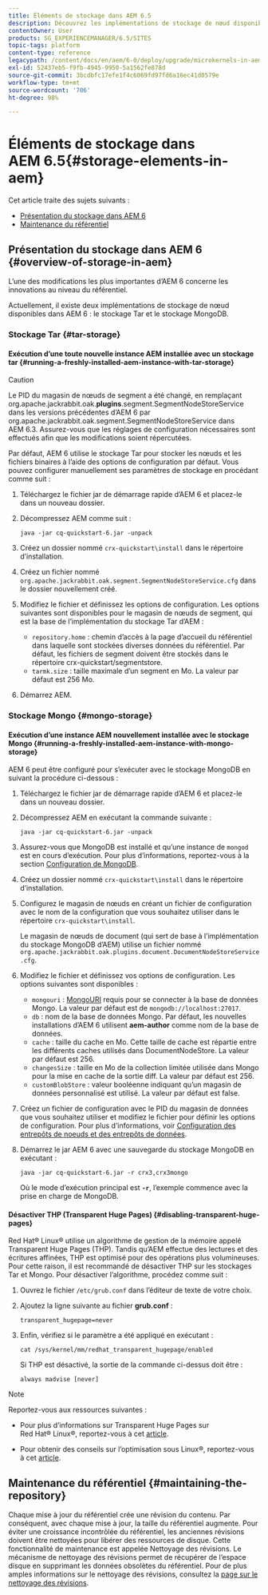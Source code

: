 ```yaml
---
title: Éléments de stockage dans AEM 6.5
description: Découvrez les implémentations de stockage de nœud disponibles dans AEM 6.5 et comment gérer le référentiel.
contentOwner: User
products: SG_EXPERIENCEMANAGER/6.5/SITES
topic-tags: platform
content-type: reference
legacypath: /content/docs/en/aem/6-0/deploy/upgrade/microkernels-in-aem-6-0
exl-id: 52437eb5-f9fb-4945-9950-5a1562fe878d
source-git-commit: 3bcdbfc17efe1f4c6069fd97fd6a16ec41d0579e
workflow-type: tm+mt
source-wordcount: '706'
ht-degree: 98%

---
```


# Éléments de stockage dans AEM 6.5{#storage-elements-in-aem}

Cet article traite des sujets suivants :

* [Présentation du stockage dans AEM 6](/help/sites-deploying/storage-elements-in-aem-6.md#overview-of-storage-in-aem)
* [Maintenance du référentiel](/help/sites-deploying/storage-elements-in-aem-6.md#maintaining-the-repository)

## Présentation du stockage dans AEM 6 {#overview-of-storage-in-aem}

L’une des modifications les plus importantes d’AEM 6 concerne les innovations au niveau du référentiel.

Actuellement, il existe deux implémentations de stockage de nœud disponibles dans AEM 6 : le stockage Tar et le stockage MongoDB.

### Stockage Tar {#tar-storage}

#### Exécution d’une toute nouvelle instance AEM installée avec un stockage tar {#running-a-freshly-installed-aem-instance-with-tar-storage}

>[!CAUTION]
>
>Le PID du magasin de nœuds de segment a été changé, en remplaçant org.apache.jackrabbit.oak.**plugins**.segment.SegmentNodeStoreService dans les versions précédentes d’AEM 6 par org.apache.jackrabbit.oak.segment.SegmentNodeStoreService dans AEM 6.3. Assurez-vous que les réglages de configuration nécessaires sont effectués afin que les modifications soient répercutées.

Par défaut, AEM 6 utilise le stockage Tar pour stocker les nœuds et les fichiers binaires à l’aide des options de configuration par défaut. Vous pouvez configurer manuellement ses paramètres de stockage en procédant comme suit :

1. Téléchargez le fichier jar de démarrage rapide d’AEM 6 et placez-le dans un nouveau dossier.
1. Décompressez AEM comme suit :

   `java -jar cq-quickstart-6.jar -unpack`

1. Créez un dossier nommé `crx-quickstart\install` dans le répertoire d’installation.

1. Créez un fichier nommé `org.apache.jackrabbit.oak.segment.SegmentNodeStoreService.cfg` dans le dossier nouvellement créé.

1. Modifiez le fichier et définissez les options de configuration. Les options suivantes sont disponibles pour le magasin de nœuds de segment, qui est la base de l’implémentation du stockage Tar d’AEM :

   * `repository.home` : chemin d’accès à la page d’accueil du référentiel dans laquelle sont stockées diverses données du référentiel. Par défaut, les fichiers de segment doivent être stockés dans le répertoire crx-quickstart/segmentstore.
   * `tarmk.size` : taille maximale d’un segment en Mo. La valeur par défaut est 256 Mo.

1. Démarrez AEM.

### Stockage Mongo {#mongo-storage}

#### Exécution d’une instance AEM nouvellement installée avec le stockage Mongo {#running-a-freshly-installed-aem-instance-with-mongo-storage}

AEM 6 peut être configuré pour s’exécuter avec le stockage MongoDB en suivant la procédure ci-dessous :

1. Téléchargez le fichier jar de démarrage rapide d’AEM 6 et placez-le dans un nouveau dossier.
1. Décompressez AEM en exécutant la commande suivante :

   `java -jar cq-quickstart-6.jar -unpack`

1. Assurez-vous que MongoDB est installé et qu’une instance de `mongod` est en cours d’exécution. Pour plus d’informations, reportez-vous à la section [Configuration de MongoDB](https://docs.mongodb.org/manual/installation/).
1. Créez un dossier nommé `crx-quickstart\install` dans le répertoire d’installation.
1. Configurez le magasin de nœuds en créant un fichier de configuration avec le nom de la configuration que vous souhaitez utiliser dans le répertoire `crx-quickstart\install`.

   Le magasin de nœuds de document (qui sert de base à l’implémentation du stockage MongoDB d’AEM) utilise un fichier nommé `org.apache.jackrabbit.oak.plugins.document.DocumentNodeStoreService.cfg`.

1. Modifiez le fichier et définissez vos options de configuration. Les options suivantes sont disponibles :

   * `mongouri` : [MongoURI](https://docs.mongodb.org/manual/reference/connection-string/) requis pour se connecter à la base de données Mongo. La valeur par défaut est de `mongodb://localhost:27017`.
   * `db` : nom de la base de données Mongo. Par défaut, les nouvelles installations d’AEM 6 utilisent **aem-author** comme nom de la base de données.
   * `cache` : taille du cache en Mo. Cette taille de cache est répartie entre les différents caches utilisés dans DocumentNodeStore. La valeur par défaut est 256.
   * `changesSize` : taille en Mo de la collection limitée utilisée dans Mongo pour la mise en cache de la sortie diff. La valeur par défaut est 256.
   * `customBlobStore` : valeur booléenne indiquant qu’un magasin de données personnalisé est utilisé. La valeur par défaut est false.

1. Créez un fichier de configuration avec le PID du magasin de données que vous souhaitez utiliser et modifiez le fichier pour définir les options de configuration. Pour plus d’informations, voir [Configuration des entrepôts de noeuds et des entrepôts de données](/help/sites-deploying/data-store-config.md).

1. Démarrez le jar AEM 6 avec une sauvegarde du stockage MongoDB en exécutant :

   ```shell
   java -jar cq-quickstart-6.jar -r crx3,crx3mongo
   ```

   Où le mode d’exécution principal est **`-r`**, l’exemple commence avec la prise en charge de MongoDB.

#### Désactiver THP (Transparent Huge Pages) {#disabling-transparent-huge-pages}

Red Hat® Linux® utilise un algorithme de gestion de la mémoire appelé Transparent Huge Pages (THP). Tandis qu’AEM effectue des lectures et des écritures affinées, THP est optimisé pour des opérations plus volumineuses. Pour cette raison, il est recommandé de désactiver THP sur les stockages Tar et Mongo. Pour désactiver l’algorithme, procédez comme suit :

1. Ouvrez le fichier `/etc/grub.conf` dans l’éditeur de texte de votre choix.
1. Ajoutez la ligne suivante au fichier **grub.conf** :

   ```
   transparent_hugepage=never
   ```

1. Enfin, vérifiez si le paramètre a été appliqué en exécutant :

   ```
   cat /sys/kernel/mm/redhat_transparent_hugepage/enabled
   ```

   Si THP est désactivé, la sortie de la commande ci-dessus doit être :

   ```
   always madvise [never]
   ```

>[!NOTE]
>
>Reportez-vous aux ressources suivantes :
>
>* Pour plus d’informations sur Transparent Huge Pages sur Red Hat® Linux®, reportez-vous à cet [article](https://access.redhat.com/solutions/46111).
* Pour obtenir des conseils sur l’optimisation sous Linux®, reportez-vous à cet [article](https://experienceleague.adobe.com/docs/experience-manager-65/deploying/configuring/configuring-performance.html).
>

## Maintenance du référentiel {#maintaining-the-repository}

Chaque mise à jour du référentiel crée une révision du contenu. Par conséquent, avec chaque mise à jour, la taille du référentiel augmente. Pour éviter une croissance incontrôlée du référentiel, les anciennes révisions doivent être nettoyées pour libérer des ressources de disque. Cette fonctionnalité de maintenance est appelée Nettoyage des révisions. Le mécanisme de nettoyage des révisions permet de récupérer de l’espace disque en supprimant les données obsolètes du référentiel. Pour de plus amples informations sur le nettoyage des révisions, consultez la [page sur le nettoyage des révisions](/help/sites-deploying/revision-cleanup.md).
